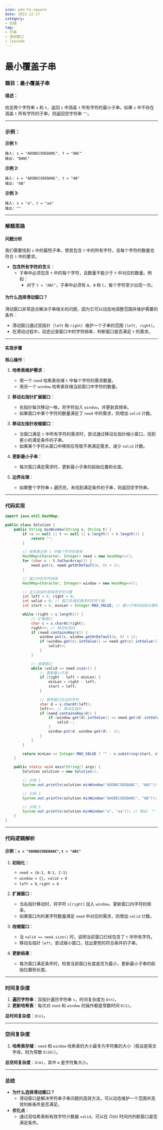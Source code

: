 ```yaml
---
icon: pen-to-square
date: 2022-12-17
category:
- 后端
tag:
- 子串
- 滑动窗口
- leecode
---
```

# 最小覆盖子串

### **题目：最小覆盖子串**

#### **描述：**
给定两个字符串 `s` 和 `t`，返回 `s` 中涵盖 `t` 所有字符的最小子串。如果 `s` 中不存在涵盖 `t` 所有字符的子串，则返回空字符串 `""`。

---

### **示例：**

**示例 1:**
```text
输入: s = "ADOBECODEBANC", t = "ABC"
输出: "BANC"
```

**示例 2:**
```text
输入: s = "ADOBECODEBANC", t = "AB"
输出: "AB"
```

**示例 3:**
```text
输入: s = "a", t = "aa"
输出: ""
```

---

### **解题思路**

#### **问题分析**
我们需要找到 `s` 中的最短子串，使其包含 `t` 中的所有字符，且每个字符的数量也符合 `t` 中的要求。

- **包含所有字符的含义**：
    - 子串中必须包含 `t` 中的每个字符，且数量不能少于 `t` 中对应的数量。例如：
        - 对于 `t = "ABC"`，子串中必须有 `A`、`B` 和 `C`，每个字符至少出现一次。

#### **为什么选择滑动窗口？**
滑动窗口非常适合解决子串相关的问题，因为它可以动态地调整范围并维护需要的条件：
- 滑动窗口通过双指针（`left` 和 `right`）维护一个子串的范围 `[left, right)`。
- 在滑动过程中，动态记录窗口中的字符频率，判断窗口是否满足 `t` 的需求。

---

#### **实现步骤**

**核心操作**：
1. **哈希表维护需求**：
    - 用一个 `need` 哈希表存储 `t` 中每个字符的需求数量。
    - 用另一个 `window` 哈希表存储当前窗口中字符的数量。

2. **移动右指针扩展窗口**：
    - 右指针每次移动一格，将字符加入 `window`，并更新其频率。
    - 如果窗口中某个字符的数量满足了 `need` 中的需求，则增加 `valid` 计数。

3. **移动左指针收缩窗口**：
    - 当窗口满足 `t` 中所有字符的需求时，尝试通过移动左指针缩小窗口，找到更小的满足条件的子串。
    - 如果某个字符从窗口中移除后导致不再满足需求，减少 `valid` 计数。

4. **更新最小子串**：
    - 每次窗口满足需求时，更新最小子串的起始位置和长度。

5. **边界处理**：
    - 如果整个字符串 `s` 遍历完，未找到满足条件的子串，则返回空字符串。

---

### **代码实现**

```java
import java.util.HashMap;

public class Solution {
    public String minWindow(String s, String t) {
        if (s == null || t == null || s.length() < t.length()) {
            return "";
        }

        // 哈希表记录 t 中每个字符的频率
        HashMap<Character, Integer> need = new HashMap<>();
        for (char c : t.toCharArray()) {
            need.put(c, need.getOrDefault(c, 0) + 1);
        }

        // 窗口中的字符频率
        HashMap<Character, Integer> window = new HashMap<>();

        // 定义双指针和有效字符计数
        int left = 0, right = 0;
        int valid = 0; // 窗口中满足需求的字符个数
        int start = 0, minLen = Integer.MAX_VALUE; // 最小子串的起始位置和长度

        while (right < s.length()) {
            // 扩展窗口
            char c = s.charAt(right);
            right++; // 移动右指针
            if (need.containsKey(c)) {
                window.put(c, window.getOrDefault(c, 0) + 1);
                if (window.get(c).intValue() == need.get(c).intValue()) {
                    valid++;
                }
            }

            // 收缩窗口
            while (valid == need.size()) {
                // 更新最小子串
                if (right - left < minLen) {
                    minLen = right - left;
                    start = left;
                }

                // 移除窗口左边的字符
                char d = s.charAt(left);
                left++; // 移动左指针
                if (need.containsKey(d)) {
                    if (window.get(d).intValue() == need.get(d).intValue()) {
                        valid--;
                    }
                    window.put(d, window.get(d) - 1);
                }
            }
        }

        return minLen == Integer.MAX_VALUE ? "" : s.substring(start, start + minLen);
    }

    public static void main(String[] args) {
        Solution solution = new Solution();

        // 示例 1
        System.out.println(solution.minWindow("ADOBECODEBANC", "ABC")); // 输出: "BANC"

        // 示例 2
        System.out.println(solution.minWindow("ADOBECODEBANC", "AB")); // 输出: "AB"

        // 示例 3
        System.out.println(solution.minWindow("a", "aa")); // 输出: ""
    }
}
```

---

### **代码逻辑解析**

#### 示例：`s = "ADOBECODEBANC"`, `t = "ABC"`

1. **初始化**：
    - `need = {A:1, B:1, C:1}`
    - `window = {}`，`valid = 0`
    - `left = 0`, `right = 0`

2. **扩展窗口**：
    - 当右指针移动时，将字符 `s[right]` 加入 `window`，更新窗口内字符的频率。
    - 如果窗口内的某字符数量满足 `need` 中对应的需求，则增加 `valid` 计数。

3. **收缩窗口**：
    - 当 `valid == need.size()` 时，说明当前窗口已经包含了 `t` 中所有字符。
    - 移动左指针 `left`，尝试缩小窗口，找出更短的符合条件的子串。

4. **更新结果**：
    - 每次窗口满足条件时，检查当前窗口长度是否为最小，更新最小子串的起始位置和长度。

---

### **时间复杂度**

1. **遍历字符串**：双指针遍历字符串 `s`，时间复杂度为 `O(n)`。
2. **更新哈希表**：每次对 `need` 和 `window` 的操作都是常数时间 `O(1)`。

**总时间复杂度**：`O(n)`。

---

### **空间复杂度**

1. **哈希表存储**：`need` 和 `window` 哈希表的大小最多为字符集的大小（假设是英文字母，则为常数 `O(26)`）。

**总空间复杂度**：`O(m)`，其中 `m` 是字符集大小。

---

### **总结**

- **为什么选择滑动窗口？**
    - 滑动窗口是解决字符串子串问题的高效方法，可以动态维护一个范围并高效判断条件是否满足。
- **优化点**：
    - 通过双哈希表和有效字符计数器 `valid`，可以在 O(n) 时间内判断窗口是否满足条件。

